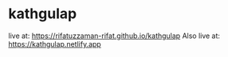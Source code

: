 # kathgulap 
live at: https://rifatuzzaman-rifat.github.io/kathgulap
Also live at: https://kathgulap.netlify.app
